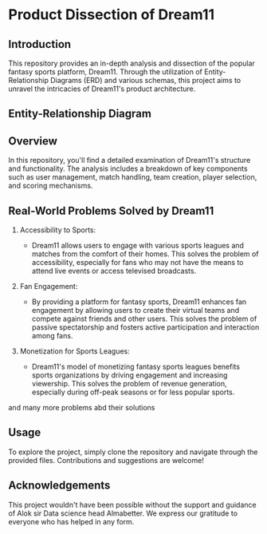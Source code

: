 # Product Dissection of Dream11

## Introduction
This repository provides an in-depth analysis and dissection of the popular fantasy sports platform, Dream11. Through the utilization of Entity-Relationship Diagrams (ERD) and various schemas, this project aims to unravel the intricacies of Dream11's product architecture.

## Entity-Relationship Diagram
## Overview
In this repository, you'll find a detailed examination of Dream11's structure and functionality. The analysis includes a breakdown of key components such as user management, match handling, team creation, player selection, and scoring mechanisms.

## Real-World Problems Solved by Dream11
1. Accessibility to Sports:
   - Dream11 allows users to engage with various sports leagues and matches from the comfort of their homes. This solves the problem of accessibility, especially for fans who may not have the means to attend live events or access televised broadcasts.

2. Fan Engagement:
   - By providing a platform for fantasy sports, Dream11 enhances fan engagement by allowing users to create their virtual teams and compete against friends and other users. This solves the problem of passive spectatorship and fosters active participation and interaction among fans.

3. Monetization for Sports Leagues:
   - Dream11's model of monetizing fantasy sports leagues benefits sports organizations by driving engagement and increasing viewership. This solves the problem of revenue generation, especially during off-peak seasons or for less popular sports.

and many more problems abd their solutions 

## Usage
To explore the project, simply clone the repository and navigate through the provided files. Contributions and suggestions are welcome!

## Acknowledgements
This project wouldn't have been possible without the support and guidance of Alok sir Data science head Almabetter. We express our gratitude to everyone who has helped in any form.
